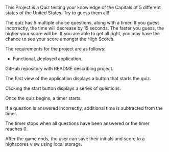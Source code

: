 This Project is a Quiz testing your knowledge of the Capitals of 5 different states of the United States. Try to guess them all!

The quiz has 5 multiple choice questions, along with a timer. If you guess incorrectly, the time will decrease by 15 seconds.
The faster you guess, the higher your score will be. If you are able to get all right, you may have the chance to see your
score amongst the High Scores.



The requirements for the project are as follows:
- Functional, deployed application.


GitHub repository with README describing project.


The first view of the application displays a button that starts the quiz.


Clicking the start button displays a series of questions.


Once the quiz begins, a timer starts.


If a question is answered incorrectly, additional time is subtracted from the timer.


The timer stops when all questions have been answered or the timer reaches 0.


After the game ends, the user can save their initials and score to a highscores view using local storage.
